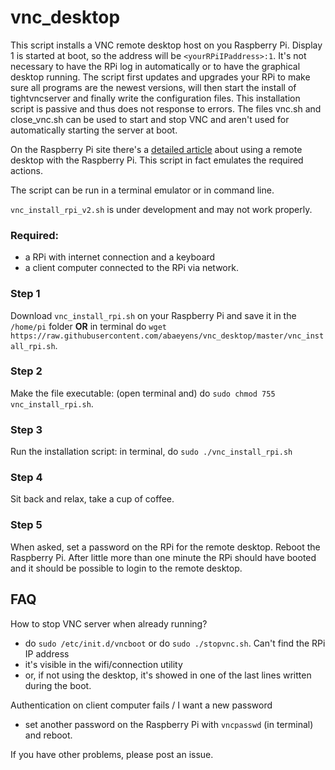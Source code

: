 # vnc_desktop

This script installs a VNC remote desktop host on you Raspberry Pi. Display 1 is started at boot, so the address will be `<yourRPiIPaddress>:1`. It's not necessary to have the RPi log in automatically or to have the graphical desktop running. The script first updates and upgrades your RPi to make sure all programs are the newest versions, will then start the install of tightvncserver and finally write the configuration files.
This installation script is passive and thus does not response to errors.
The files vnc.sh and close_vnc.sh can be used to start and stop VNC and aren't used for automatically starting the server at boot.

On the Raspberry Pi site there's a [detailed article](https://www.raspberrypi.org/documentation/remote-access/vnc/) about using a remote desktop with the Raspberry Pi. This script in fact emulates the required actions.

The script can be run in a terminal emulator or in command line.

`vnc_install_rpi_v2.sh` is under development and may not work properly.

### Required:
* a RPi with internet connection and a keyboard
* a client computer connected to the RPi via network.

### Step 1
Download `vnc_install_rpi.sh` on your Raspberry Pi and save it in the `/home/pi` folder **OR** in terminal do `wget https://raw.githubusercontent.com/abaeyens/vnc_desktop/master/vnc_install_rpi.sh`.

### Step 2
Make the file executable: (open terminal and) do `sudo chmod 755 vnc_install_rpi.sh`.

### Step 3
Run the installation script: in terminal, do `sudo ./vnc_install_rpi.sh`

### Step 4
Sit back and relax, take a cup of coffee.

### Step 5
When asked, set a password on the RPi for the remote desktop.
Reboot the Raspberry Pi.
After little more than one minute the RPi should have booted and it should be possible to login to the remote desktop.


## FAQ
How to stop VNC server when already running?
* do `sudo /etc/init.d/vncboot` or do `sudo ./stopvnc.sh`.
Can't find the RPi IP address
* it's visible in the wifi/connection utility
* or, if not using the desktop, it's showed in one of the last lines written during the boot.

Authentication on client computer fails / I want a new password
* set another password on the Raspberry Pi with `vncpasswd` (in terminal) and reboot.

If you have other problems, please post an issue.
